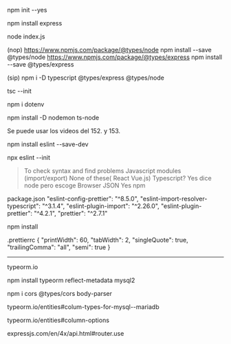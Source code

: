 npm init --yes

npm install express

node index.js

(nop)
https://www.npmjs.com/package/@types/node
npm install --save @types/node
https://www.npmjs.com/package/@types/express
npm install --save @types/express

(sip)
npm i -D typescript @types/express @types/node

tsc --init

npm i dotenv

npm install -D nodemon ts-node

Se puede usar los videos del 152. y 153.

npm install eslint --save-dev

npx eslint --init
> To check syntax and find problems
> Javascript modules (import/export)
> None of these( React Vue.js)
> Typescript? Yes
> dice node pero escoge Browser 
> JSON
> Yes
> npm

package.json
  "eslint-config-prettier": "^8.5.0",
  "eslint-import-resolver-typescript": "^3.1.4",
  "eslint-plugin-import": "^2.26.0",
  "eslint-plugin-prettier": "^4.2.1",
  "prettier": "^2.7.1"

npm install

.prettierrc
{
  "printWidth": 60,
  "tabWidth": 2,
  "singleQuote": true,
  "trailingComma": "all",
  "semi": true
}
______________

typeorm.io

npm install typeorm reflect-metadata mysql2

npm i cors @types/cors body-parser

typeorm.io/entities#colum-types-for-mysql--mariadb

typeorm.io/entities#column-options

expressjs.com/en/4x/api.html#router.use
